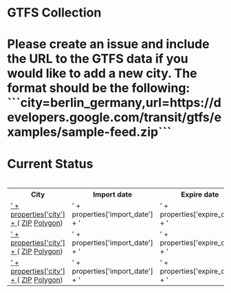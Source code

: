 <h1>GTFS Collection<h1/>
                <p>Please create an issue and include the URL to the GTFS data if you would like to add a new city. The format should be the following: <br>```city=berlin_germany,url=https://developers.google.com/transit/gtfs/examples/sample-feed.zip```<p/>
            <h1>Current Status<h1/>
            <table>
                <tr>
                    <th>City</th>
                    <th>Import date</th>
                    <th>Expire date</th>
                    <th>Source URL</th>
                </tr>
                <tr>
                    <td>
                        <a href='https://github.com/gtfs-collection/' + properties['city'] + '>' + properties['city'] + </a>(
                        <a href='https://github.com/gtfs-collection/' + properties['city'] + '/archive/master.zip'>ZIP</a>
                        <a href='https://github.com/gtfs-collection/overview/blob/master/polygons/' + properties['city'] + '.geojson'>Polygon</a>)
                        </td>
                    <td>' + properties['import_date'] + '</td>
                    <td>' + properties['expire_date'] + '</td>
                    <td>' + properties['url'] + '</td>
                <tr/>
                <tr>
                    <td>
                        <a href='https://github.com/gtfs-collection/' + properties['city'] + '>' + properties['city'] + </a>(
                        <a href='https://github.com/gtfs-collection/' + properties['city'] + '/archive/master.zip'>ZIP</a>
                        <a href='https://github.com/gtfs-collection/overview/blob/master/polygons/' + properties['city'] + '.geojson'>Polygon</a>)
                        </td>
                    <td>' + properties['import_date'] + '</td>
                    <td>' + properties['expire_date'] + '</td>
                    <td>' + properties['url'] + '</td>
                <tr/>
                <tr>
                    <td>
                        <a href='https://github.com/gtfs-collection/' + properties['city'] + '>' + properties['city'] + </a>(
                        <a href='https://github.com/gtfs-collection/' + properties['city'] + '/archive/master.zip'>ZIP</a>
                        <a href='https://github.com/gtfs-collection/overview/blob/master/polygons/' + properties['city'] + '.geojson'>Polygon</a>)
                        </td>
                    <td>' + properties['import_date'] + '</td>
                    <td>' + properties['expire_date'] + '</td>
                    <td>' + properties['url'] + '</td>
                <tr/></table>